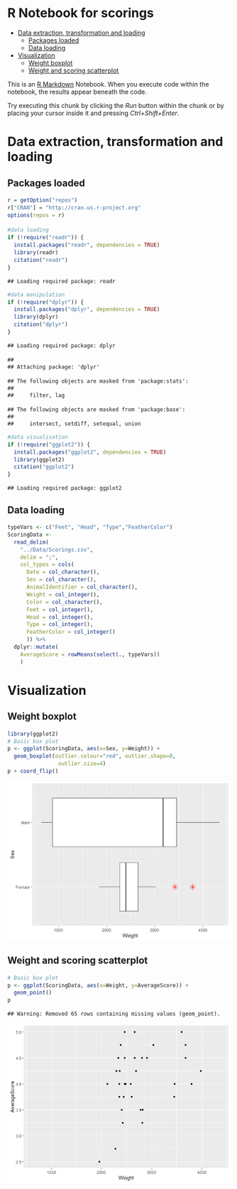 R Notebook for scorings
================

  - [Data extraction, transformation and
    loading](#data-extraction-transformation-and-loading)
      - [Packages loaded](#packages-loaded)
      - [Data loading](#data-loading)
  - [Visualization](#visualization)
      - [Weight boxplot](#weight-boxplot)
      - [Weight and scoring
        scatterplot](#weight-and-scoring-scatterplot)

This is an [R Markdown](http://rmarkdown.rstudio.com) Notebook. When you
execute code within the notebook, the results appear beneath the code.

Try executing this chunk by clicking the *Run* button within the chunk
or by placing your cursor inside it and pressing *Ctrl+Shift+Enter*.

# Data extraction, transformation and loading

## Packages loaded

``` r
r = getOption("repos")
r["CRAN"] = "http://cran.us.r-project.org"
options(repos = r)

#data loading
if (!require("readr")) {
  install.packages("readr", dependencies = TRUE)
  library(readr)
  citation("readr")
}
```

    ## Loading required package: readr

``` r
#data manipulation
if (!require("dplyr")) {
  install.packages("dplyr", dependencies = TRUE)
  library(dplyr)
  citation("dplyr")
}
```

    ## Loading required package: dplyr

    ## 
    ## Attaching package: 'dplyr'

    ## The following objects are masked from 'package:stats':
    ## 
    ##     filter, lag

    ## The following objects are masked from 'package:base':
    ## 
    ##     intersect, setdiff, setequal, union

``` r
#data visualisation
if (!require("ggplot2")) {
  install.packages("ggplot2", dependencies = TRUE)
  library(ggplot2)
  citation("ggplot2")
}
```

    ## Loading required package: ggplot2

## Data loading

``` r
typeVars <- c("Feet", "Head", "Type","FeatherColor")
ScoringData <- 
  read_delim(
    "../Data/Scorings.csv",
    delim = ";",
    col_types = cols(
      Date = col_character(),
      Sex = col_character(),
      AnimalIdentifier = col_character(),
      Weight = col_integer(), 
      Color = col_character(), 
      Feet = col_integer(), 
      Head = col_integer(),
      Type = col_integer(), 
      FeatherColor = col_integer()
      )) %>%
  dplyr::mutate(
    AverageScore = rowMeans(select(., typeVars))
    )
```

# Visualization

## Weight boxplot

``` r
library(ggplot2)
# Basic box plot
p <- ggplot(ScoringData, aes(x=Sex, y=Weight)) + 
  geom_boxplot(outlier.colour="red", outlier.shape=8,
                outlier.size=4)
p + coord_flip()
```

![](MyFirstVisual_files/figure-gfm/unnamed-chunk-3-1.png)<!-- -->

## Weight and scoring scatterplot

``` r
# Basic box plot
p <- ggplot(ScoringData, aes(x=Weight, y=AverageScore)) + 
  geom_point()
p
```

    ## Warning: Removed 65 rows containing missing values (geom_point).

![](MyFirstVisual_files/figure-gfm/unnamed-chunk-4-1.png)<!-- -->
